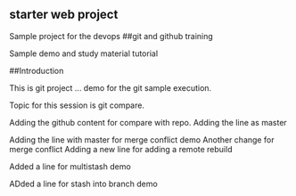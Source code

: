## starter web project

Sample project for the devops
##git and github training

Sample demo and study material tutorial

##Introduction

This is git project ... demo for the git sample execution.

Topic for this session is git compare.

Adding the github content for compare with repo.
Adding the line as master


Adding the line with master for merge conflict demo
Another change for merge conflict
Adding a new line for adding a remote rebuild

Added a line for multistash demo

ADded a line for stash into branch demo
